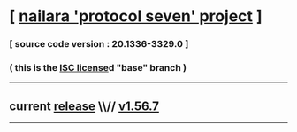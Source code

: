 
# [ [nailara 'protocol seven' project](http://src.nailara.net/) ]

### [ source code version : 20.1336-3329.0 ]

### ( this is the [ISC license](license)d "base" branch )
---
## current [release](https://github.com/anotherlink/nailara/releases) \\\\// [v1.56.7](https://github.com/anotherlink/nailara/releases/tag/v1.56.7)
---

